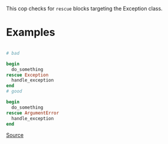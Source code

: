 
This cop checks for `rescue` blocks targeting the Exception class.

# Examples

```ruby

# bad

begin
  do_something
rescue Exception
  handle_exception
end
# good

begin
  do_something
rescue ArgumentError
  handle_exception
end
```

[Source](http://www.rubydoc.info/gems/rubocop/RuboCop/Cop/Lint/RescueException)